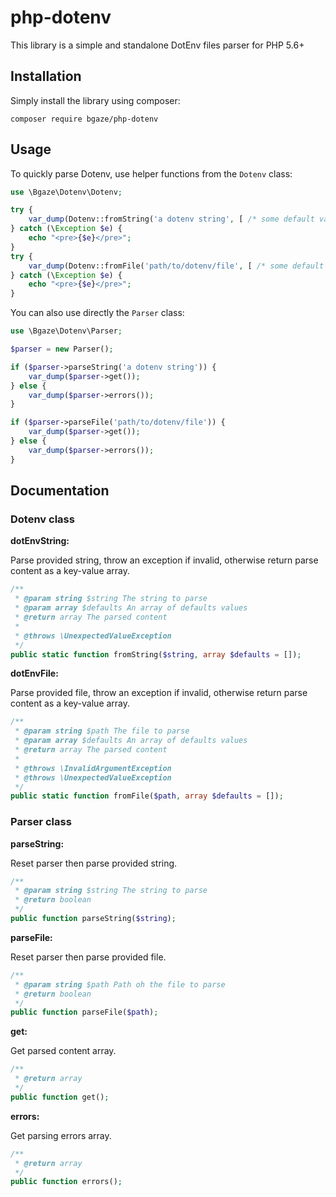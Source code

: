 # php-dotenv

This library is a simple and standalone DotEnv files parser for PHP 5.6+

## Installation

Simply install the library using composer:

```
composer require bgaze/php-dotenv
```

## Usage

To quickly parse Dotenv, use helper functions from the `Dotenv` class:  

```php
use \Bgaze\Dotenv\Dotenv;

try {
    var_dump(Dotenv::fromString('a dotenv string', [ /* some default values */ ]));
} catch (\Exception $e) {
    echo "<pre>{$e}</pre>";
}
try {
    var_dump(Dotenv::fromFile('path/to/dotenv/file', [ /* some default values */ ]));
} catch (\Exception $e) {
    echo "<pre>{$e}</pre>";
}
```

You can also use directly the `Parser` class:

```php
use \Bgaze\Dotenv\Parser;

$parser = new Parser();

if ($parser->parseString('a dotenv string')) {
    var_dump($parser->get());
} else {
    var_dump($parser->errors());
}

if ($parser->parseFile('path/to/dotenv/file')) {
    var_dump($parser->get());
} else {
    var_dump($parser->errors());
}
```

## Documentation

### Dotenv class

**dotEnvString:**

Parse provided string, throw an exception if invalid, otherwise return parse content as a key-value array.

```php
/**
 * @param string $string The string to parse
 * @param array $defaults An array of defaults values
 * @return array The parsed content
 * 
 * @throws \UnexpectedValueException
 */
public static function fromString($string, array $defaults = []);
```

**dotEnvFile:**

Parse provided file, throw an exception if invalid, otherwise return parse content as a key-value array.

```php
/**
 * @param string $path The file to parse
 * @param array $defaults An array of defaults values
 * @return array The parsed content
 * 
 * @throws \InvalidArgumentException
 * @throws \UnexpectedValueException
 */
public static function fromFile($path, array $defaults = []);
```

### Parser class

**parseString:**

Reset parser then parse provided string.

```php
/**
 * @param string $string The string to parse
 * @return boolean
 */
public function parseString($string);
```

**parseFile:**

Reset parser then parse provided file.

```php
/**
 * @param string $path Path oh the file to parse
 * @return boolean
 */
public function parseFile($path);
```

**get:**

Get parsed content array.

```php
/**
 * @return array
 */
public function get();
```

**errors:**

Get parsing errors array.

```php
/**
 * @return array
 */
public function errors();
```